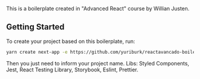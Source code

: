 This is a boilerplate created in "Advanced React" course by Willian Justen.

## Getting Started

To create your project based on this boilerplate, run:

```bash
yarn create next-app -e https://github.com/yuriburk/reactavancado-boilerplate
```

Then you just need to inform your project name.
Libs: Styled Components, Jest, React Testing Library, Storybook, Eslint, Prettier.
